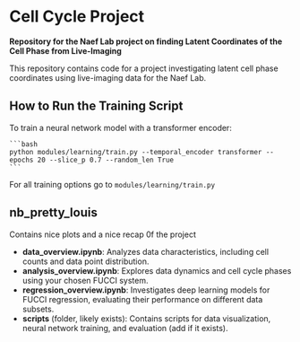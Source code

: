 # Cell Cycle Project

**Repository for the Naef Lab project on finding Latent Coordinates of the Cell Phase from Live-Imaging**

This repository contains code for a project investigating latent cell phase coordinates using live-imaging data for the Naef Lab.



## How to Run the Training Script

To train a neural network model with a transformer encoder:


    ```bash
    python modules/learning/train.py --temporal_encoder transformer --epochs 20 --slice_p 0.7 --random_len True
    ```

For all training options go to `modules/learning/train.py`

## nb_pretty_louis

Contains nice plots and a nice recap 0f the project

*   **data_overview.ipynb**: Analyzes data characteristics, including cell counts and data point distribution.
*   **analysis_overview.ipynb**: Explores data dynamics and cell cycle phases using your chosen FUCCI system.
*   **regression_overview.ipynb**: Investigates deep learning models for FUCCI regression, evaluating their performance on different data subsets.
*   **scripts** (folder, likely exists): Contains scripts for data visualization, neural network training, and evaluation (add if it exists).




